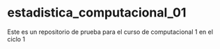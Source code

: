 # estadistica_computacional_01
Este es un repositorio de prueba para el curso de computacional 1 en el ciclo 1
